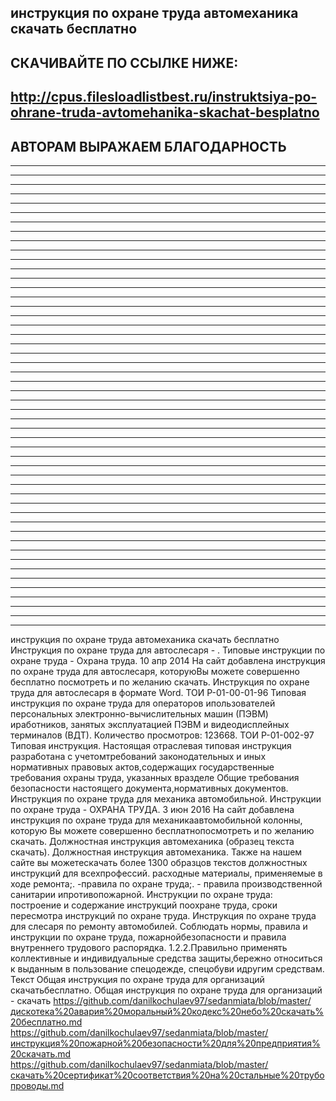 инструкция по охране труда автомеханика скачать бесплатно
--------------------------------------------------
СКАЧИВАЙТЕ ПО ССЫЛКЕ НИЖЕ:
--------------------------------------------------
http://cpus.filesloadlistbest.ru/instruktsiya-po-ohrane-truda-avtomehanika-skachat-besplatno
--------------------------------------------------
АВТОРАМ ВЫРАЖАЕМ БЛАГОДАРНОСТЬ
--------------------------------------------------
--------------------------------------------------
--------------------------------------------------
--------------------------------------------------
--------------------------------------------------
--------------------------------------------------
--------------------------------------------------
--------------------------------------------------
--------------------------------------------------
--------------------------------------------------
--------------------------------------------------
--------------------------------------------------
--------------------------------------------------
--------------------------------------------------
--------------------------------------------------
--------------------------------------------------
--------------------------------------------------
--------------------------------------------------
--------------------------------------------------
--------------------------------------------------
--------------------------------------------------
--------------------------------------------------
--------------------------------------------------
--------------------------------------------------
--------------------------------------------------
--------------------------------------------------
--------------------------------------------------
--------------------------------------------------
--------------------------------------------------
--------------------------------------------------
--------------------------------------------------
--------------------------------------------------
--------------------------------------------------
--------------------------------------------------
--------------------------------------------------
--------------------------------------------------
--------------------------------------------------
--------------------------------------------------
--------------------------------------------------
--------------------------------------------------
--------------------------------------------------
--------------------------------------------------
--------------------------------------------------
--------------------------------------------------
--------------------------------------------------
--------------------------------------------------
--------------------------------------------------
--------------------------------------------------
--------------------------------------------------
--------------------------------------------------
--------------------------------------------------
инструкция по охране труда автомеханика скачать бесплатно Инструкция по охране труда для автослесаря - . Типовые инструкции по охране труда - Охрана труда. 10 апр 2014  На сайт добавлена инструкция по охране труда для автослесаря, которуюВы можете совершенно бесплатно посмотреть и по желанию скачать. Инструкция по охране труда для автослесаря в формате Word. ТОИ Р-01-00-01-96 Типовая инструкция по охране труда для операторов ипользователей персональных электронно-вычислительных машин (ПЭВМ) иработников, занятых эксплуатацией ПЭВМ и видеодисплейных терминалов (ВДТ). Количество просмотров: 123668. ТОИ Р-01-002-97 Типовая инструкция. Настоящая отраслевая типовая инструкция разработана с учетомтребований законодательных и иных нормативных правовых актов,содержащих государственные требования охраны труда, указанных вразделе Общие требования безопасности настоящего документа,нормативных документов. Инструкция по охране труда для механика автомобильной. Инструкции по охране труда - ОХРАНА ТРУДА. 3 июн 2016  На сайт добавлена инструкция по охране труда для механикаавтомобильной колонны, которую Вы можете совершенно бесплатнопосмотреть и по желанию скачать.
Должностная инструкция автомеханика (образец текста скачать). Должностная инструкция автомеханика. Также на нашем сайте вы можетескачать более 1300 образцов текстов должностных инструкций для всехпрофессий.  расходные материалы, применяемые в ходе ремонта;. -правила по охране труда;. - правила производственной санитарии ипротивопожарной. Инструкции по охране труда: построение и содержание инструкций поохране труда, сроки пересмотра инструкций по охране труда. Инструкция по охране труда для слесаря по ремонту автомобилей. Соблюдать нормы, правила и инструкции по охране труда, пожарнойбезопасности и правила внутреннего трудового распорядка. 1.2.2.Правильно применять коллективные и индивидуальные средства защиты,бережно относиться к выданным в пользование спецодежде, спецобуви идругим средствам. Текст Общая инструкция по охране труда для организаций скачатьбесплатно. Общая инструкция по охране труда для организаций - скачать
https://github.com/danilkochulaev97/sedanmiata/blob/master/дискотека%20авария%20моральный%20кодекс%20небо%20скачать%20бесплатно.md
https://github.com/danilkochulaev97/sedanmiata/blob/master/инструкция%20пожарной%20безопасности%20для%20предприятия%20скачать.md
https://github.com/danilkochulaev97/sedanmiata/blob/master/скачать%20сертификат%20соответствия%20на%20стальные%20трубопроводы.md